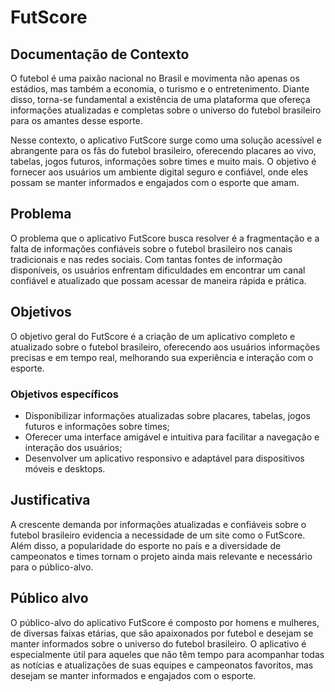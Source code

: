 # FutScore

## Documentação de Contexto

O futebol é uma paixão nacional no Brasil e movimenta não apenas os estádios, mas também a economia, o turismo e o entretenimento. Diante disso, torna-se fundamental a existência de uma plataforma que ofereça informações atualizadas e completas sobre o universo do futebol brasileiro para os amantes desse esporte.

Nesse contexto, o aplicativo FutScore surge como uma solução acessível e abrangente para os fãs do futebol brasileiro, oferecendo placares ao vivo, tabelas, jogos futuros, informações sobre times e muito mais. O objetivo é fornecer aos usuários um ambiente digital seguro e confiável, onde eles possam se manter informados e engajados com o esporte que amam.

## Problema

O problema que o aplicativo FutScore busca resolver é a fragmentação e a falta de informações confiáveis sobre o futebol brasileiro nos canais tradicionais e nas redes sociais. Com tantas fontes de informação disponíveis, os usuários enfrentam dificuldades em encontrar um canal confiável e atualizado que possam acessar de maneira rápida e prática.

## Objetivos

O objetivo geral do FutScore é a criação de um aplicativo completo e atualizado sobre o futebol brasileiro, oferecendo aos usuários informações precisas e em tempo real, melhorando sua experiência e interação com o esporte.

### Objetivos específicos

- Disponibilizar informações atualizadas sobre placares, tabelas, jogos futuros e informações sobre times;
- Oferecer uma interface amigável e intuitiva para facilitar a navegação e interação dos usuários;
- Desenvolver um aplicativo responsivo e adaptável para dispositivos móveis e desktops.

## Justificativa

A crescente demanda por informações atualizadas e confiáveis sobre o futebol brasileiro evidencia a necessidade de um site como o FutScore. Além disso, a popularidade do esporte no país e a diversidade de campeonatos e times tornam o projeto ainda mais relevante e necessário para o público-alvo.

## Público alvo

O público-alvo do aplicativo FutScore é composto por homens e mulheres, de diversas faixas etárias, que são apaixonados por futebol e desejam se manter informados sobre o universo do futebol brasileiro. O aplicativo é especialmente útil para aqueles que não têm tempo para acompanhar todas as notícias e atualizações de suas equipes e campeonatos favoritos, mas desejam se manter informados e engajados com o esporte.
